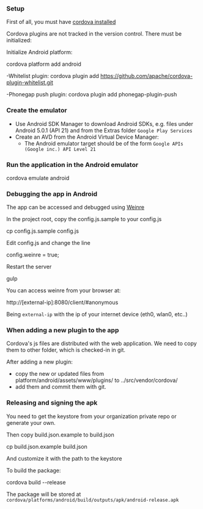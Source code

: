 ### Setup

First of all, you must have [cordova installed](https://cordova.apache.org/docs/en/4.0.0/guide_cli_index.md.html)

Cordova plugins are not tracked in the version control. There must be initialized:

Initialize Android platform:

  cordova platform add android

-Whitelist plugin:
    cordova plugin add https://github.com/apache/cordova-plugin-whitelist.git

-Phonegap push plugin:
    cordova plugin add phonegap-plugin-push

### Create the emulator
- Use Android SDK Manager to download Android SDKs, e.g. files under Android 5.0.1 (API 21) and from the Extras folder ```Google Play Services```
- Create an AVD from the Android Virtual Device Manager:
    - The Android emulator target should be of the form ```Google APIs (Google inc.) API Level 21```

### Run the application in the Android emulator

  cordova emulate android

### Debugging the app in Android

The app can be accessed and debugged using [Weinre](http://people.apache.org/~pmuellr/weinre-docs/latest/Home.html)

In the project root, copy the config.js.sample to your config.js

  cp config.js.sample config.js

Edit config.js and change the line

  config.weinre = true;

Restart the server

  gulp

You can access weinre from your browser at:

  http://[external-ip]:8080/client/#anonymous

Being `external-ip` with the ip of your internet device (eth0, wlan0, etc..)

### When adding a new plugin to the app

Cordova's js files are distributed with the web application. We need to copy them
to other folder, which is checked-in in git.

After adding a new plugin:

-  copy the new or updated files from platform/android/assets/www/plugins/ to ../src/vendor/cordova/
-  add them and commit them with git.

### Releasing and signing the apk

You need to get the keystore from your organization private repo or generate your own.

Then copy build.json.example to build.json

  cp build.json.example build.json

And customize it with the path to the keystore

To build the package:

  cordova build --release

The package will be stored at `cordova/platforms/android/build/outputs/apk/android-release.apk`

